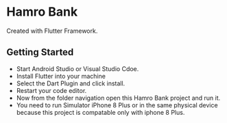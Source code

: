 # Hamro Bank

Created with Flutter Framework.

## Getting Started

- Start Android Studio or Visual Studio Cdoe.
- Install Flutter into your machine
- Select the Dart Plugin and click install.
- Restart your code editor.
- Now from the folder navigation open this Hamro Bank project and run it.
- You need to run Simulator iPhone 8 Plus or in the same physical device because this project is compatable only with iphone 8 Plus.